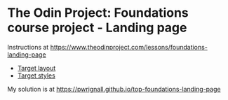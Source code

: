 # The Odin Project: Foundations course project - Landing page

Instructions at https://www.theodinproject.com/lessons/foundations-landing-page

* [Target layout](https://cdn.statically.io/gh/TheOdinProject/curriculum/81a5d553f4073e593d23a6ab00d50eef8620796d/foundations/html_css/project/imgs/01.png)
* [Target styles](https://cdn.statically.io/gh/TheOdinProject/curriculum/81a5d553f4073e593d23a6ab00d50eef8620796d/foundations/html_css/project/imgs/02.png)

My solution is at https://pwrignall.github.io/top-foundations-landing-page
